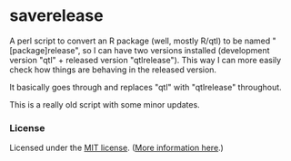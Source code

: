 # saverelease

A perl script to convert an R package (well, mostly R/qtl) to be named
"[package]release", so I can have two versions installed (development
version "qtl" + released version "qtlrelease"). This way I can more
easily check how things are behaving in the released version.

It basically goes through and replaces "qtl" with "qtlrelease"
throughout.

This is a really old script with some minor updates.

### License

Licensed under the [MIT license](LICENSE.md). ([More information here](http://en.wikipedia.org/wiki/MIT_License).)
